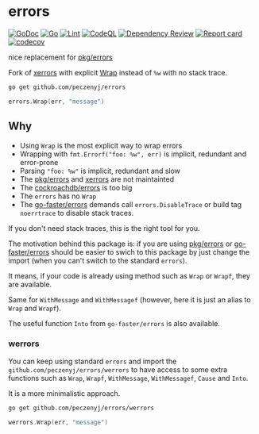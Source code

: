 # errors 
[![GoDoc](https://godoc.org/github.com/peczenyj/errors?status.svg)](http://godoc.org/github.com/peczenyj/errors)
[![Go](https://github.com/peczenyj/errors/actions/workflows/go.yml/badge.svg)](https://github.com/peczenyj/errors/actions/workflows/go.yml)
[![Lint](https://github.com/peczenyj/errors/actions/workflows/lint.yml/badge.svg)](https://github.com/peczenyj/errors/actions/workflows/lint.yml)
[![CodeQL](https://github.com/peczenyj/errors/actions/workflows/github-code-scanning/codeql/badge.svg)](https://github.com/peczenyj/errors/actions/workflows/github-code-scanning/codeql)
[![Dependency Review](https://github.com/peczenyj/errors/actions/workflows/dependency-review.yml/badge.svg)](https://github.com/peczenyj/errors/actions/workflows/dependency-review.yml)
[![Report card](https://goreportcard.com/badge/github.com/peczenyj/errors)](https://goreportcard.com/report/github.com/peczenyj/errors)
[![codecov](https://codecov.io/gh/peczenyj/errors/graph/badge.svg?token=9y6f3vGgpr)](https://codecov.io/gh/peczenyj/errors)

nice replacement for [pkg/errors](https://github.com/pkg/errors)

Fork of [xerrors](https://pkg.go.dev/golang.org/x/xerrors) with explicit [Wrap](https://pkg.go.dev/github.com/peczenyj/errors#Wrap) instead of `%w` with no stack trace.

```bash
go get github.com/peczenyj/errors
```

```go
errors.Wrap(err, "message")
```

## Why

* Using `Wrap` is the most explicit way to wrap errors
* Wrapping with `fmt.Errorf("foo: %w", err)` is implicit, redundant and error-prone
* Parsing `"foo: %w"` is implicit, redundant and slow
* The [pkg/errors](https://github.com/pkg/errors) and [xerrors](https://pkg.go.dev/golang.org/x/xerrors) are not maintainted
* The [cockroachdb/errors](https://github.com/cockroachdb/errors) is too big
* The `errors` has no `Wrap`
* The [go-faster/errors](https://github.com/go-faster/errors) demands call `errors.DisableTrace` or build tag `noerrtrace` to disable stack traces.

If you don't need stack traces, this is the right tool for you.

The motivation behind this package is: if you are using [pkg/errors](https://github.com/pkg/errors) or [go-faster/errors](https://github.com/go-faster/errors) should be easier to swich to this package by just change the import (when you can't switch to the standard `errors`).

It means, if your code is already using method such as `Wrap` or `Wrapf`, they are available.

Same for `WithMessage` and `WithMessagef` (however, here it is just an alias to `Wrap` and `Wrapf`).

The useful function `Into` from `go-faster/errors` is also available.

### werrors

You can keep using standard `errors` and import the `github.com/peczenyj/errors/werrors` to have access to some extra functions such as `Wrap`, `Wrapf`, `WithMessage`, `WithMessagef`, `Cause` and `Into`.

It is a more minimalistic approach.

```bash
go get github.com/peczenyj/errors/werrors
```

```go
werrors.Wrap(err, "message")
```